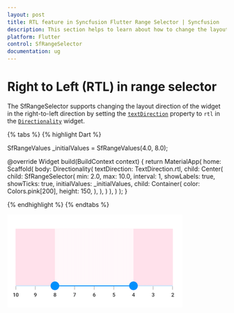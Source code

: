 ```yaml
---
layout: post
title: RTL feature in Syncfusion Flutter Range Selector | Syncfusion
description: This section helps to learn about how to change the layout direction in the right to left direction in range selector for Flutter platform
platform: Flutter
control: SfRangeSelector
documentation: ug
---
```


# Right to Left (RTL) in range selector

The SfRangeSelector supports changing the layout direction of the widget in the right-to-left direction by setting the [`textDirection`](https://api.flutter.dev/flutter/widgets/Directionality/textDirection.html) property to `rtl` in the [`Directionality`](https://api.flutter.dev/flutter/widgets/Directionality-class.html) widget.

{% tabs %}
{% highlight Dart %}

SfRangeValues _initialValues = SfRangeValues(4.0, 8.0);

@override
Widget build(BuildContext context) {
  return MaterialApp(
      home: Scaffold(
          body: Directionality(
            textDirection: TextDirection.rtl,
            child: Center(
              child: SfRangeSelector(
                min: 2.0,
                max: 10.0,
                interval: 1,
                showLabels: true,
                showTicks: true,
                initialValues: _initialValues,
                child: Container(
                    color: Colors.pink[200],
                    height: 150,
                 ),
              ),
            )
         ),
      )
  );
}

{% endhighlight %}
{% endtabs %}

![RTL support](images/right-to-left/right-to-left-support.png)
